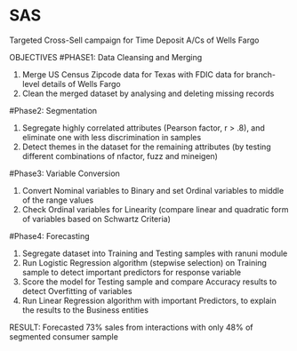 # SAS
Targeted Cross-Sell campaign for Time Deposit A/Cs of Wells Fargo

OBJECTIVES
#PHASE1: Data Cleansing and Merging
1. Merge US Census Zipcode data for Texas with FDIC data for branch-level details of Wells Fargo
2. Clean the merged dataset by analysing and deleting missing records

#Phase2: Segmentation
1. Segregate highly correlated attributes (Pearson factor, r > .8), and eliminate one with less discrimination in samples
2. Detect themes in the dataset for the remaining attributes (by testing different combinations of nfactor, fuzz and mineigen)

#Phase3: Variable Conversion
1. Convert Nominal variables to Binary and set Ordinal variables to middle of the range values
2. Check Ordinal variables for Linearity (compare linear and quadratic form of variables based on Schwartz Criteria)

#Phase4: Forecasting
1. Segregate dataset into Training and Testing samples with ranuni module
2. Run Logistic Regression algorithm (stepwise selection) on Training sample to detect important predictors for response variable
3. Score the model for Testing sample and compare Accuracy results to detect Overfitting of variables
4. Run Linear Regression algorithm with important Predictors, to explain the results to the Business entities


RESULT:
Forecasted 73% sales from interactions with only 48% of segmented consumer sample
